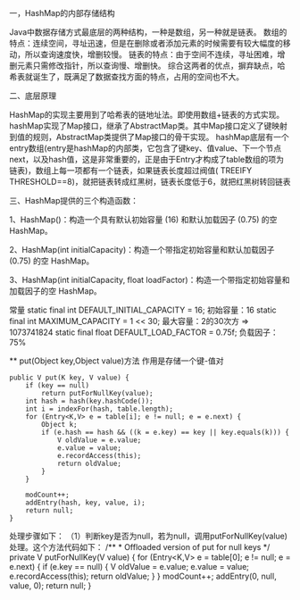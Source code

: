 一，HashMap的内部存储结构

Java中数据存储方式最底层的两种结构，一种是数组，另一种就是链表。
数组的特点：连续空间，寻址迅速，但是在删除或者添加元素的时候需要有较大幅度的移动，所以查询速度快，增删较慢。
链表的特点：由于空间不连续，寻址困难，增删元素只需修改指针，所以查询慢、增删快。
综合这两者的优点，摒弃缺点，哈希表就诞生了，既满足了数据查找方面的特点，占用的空间也不大。

二、底层原理

HashMap的实现主要用到了哈希表的链地址法。即使用数组+链表的方式实现。
hashMap实现了Map接口，继承了AbstractMap类。其中Map接口定义了键映射到值的规则，AbstractMap类提供了Map接口的骨干实现。
hashMap底层有一个entry数组(entry是hashMap的内部类，它包含了键key、值value、下一个节点next，以及hash值，这是非常重要的，正是由于Entry才构成了table数组的项为链表)，数组上每一项都有一个链表，如果链表长度超过阀值( TREEIFY THRESHOLD==8)，就把链表转成红黑树，链表长度低于6，就把红黑树转回链表

三、HashMap提供的三个构造函数：

1、HashMap()：构造一个具有默认初始容量 (16) 和默认加载因子 (0.75) 的空 HashMap。

2、HashMap(int initialCapacity)：构造一个带指定初始容量和默认加载因子 (0.75) 的空 HashMap。

3、HashMap(int initialCapacity, float loadFactor)：构造一个带指定初始容量和加载因子的空 HashMap。

常量
static final int DEFAULT_INITIAL_CAPACITY = 16;
初始容量：16
static final int MAXIMUM_CAPACITY = 1 << 30;
最大容量：2的30次方 => 1073741824
static final float DEFAULT_LOAD_FACTOR = 0.75f;
负载因子：75%

** put(Object key,Object value)方法
作用是存储一个键-值对

    public V put(K key, V value) {
        if (key == null)
            return putForNullKey(value);
        int hash = hash(key.hashCode());
        int i = indexFor(hash, table.length);
        for (Entry<K,V> e = table[i]; e != null; e = e.next) {
            Object k;
            if (e.hash == hash && ((k = e.key) == key || key.equals(k))) {
                V oldValue = e.value;
                e.value = value;
                e.recordAccess(this);
                return oldValue;
            }
        }

        modCount++;
        addEntry(hash, key, value, i);
        return null;
    }
 
 处理步骤如下：
 （1）判断key是否为null，若为null，调用putForNullKey(value)处理。这个方法代码如下：
     /**
      * Offloaded version of put for null keys
      */
     private V putForNullKey(V value) {
         for (Entry<K,V> e = table[0]; e != null; e = e.next) {
             if (e.key == null) {
                 V oldValue = e.value;
                 e.value = value;
                 e.recordAccess(this);
                 return oldValue;
             }
         }
         modCount++;
         addEntry(0, null, value, 0);
         return null;
     }


